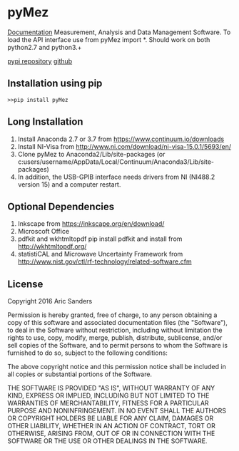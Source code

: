 # pyMez
[Documentation](https://aricsanders.github.io/)
Measurement, Analysis and Data Management Software. To load the API interface use from pyMez import *.
Should work on both python2.7 and python3.+

[pypi repository](https://pypi.org/project/pyMez/)
[github](https://github.com/aricsanders/pyMez) 

Installation using pip
----------------------
`>>pip install pyMez`

Long Installation
------------
1.	Install Anaconda 2.7 or 3.7 from https://www.continuum.io/downloads
2.	Install NI-Visa from http://www.ni.com/download/ni-visa-15.0.1/5693/en/
3.	Clone pyMez to Anaconda2/Lib/site-packages (or c:users/username/AppData/Local/Continuum/Anaconda3/Lib/site-packages)
4.	In addition, the USB-GPIB interface needs drivers from NI (NI488.2 version 15) and a computer restart.

Optional Dependencies
----------------------
1. Inkscape from https://inkscape.org/en/download/
2. Microscoft Office
3. pdfkit and wkhtmltopdf pip install pdfkit and install from http://wkhtmltopdf.org/
4. statistiCAL and Microwave Uncertainty Framework from  http://www.nist.gov/ctl/rf-technology/related-software.cfm


License
-------

Copyright 2016 Aric Sanders

Permission is hereby granted, free of charge, to any person obtaining a copy of this software and associated documentation files (the "Software"), to deal in the Software without restriction, including without limitation the rights to use, copy, modify, merge, publish, distribute, sublicense, and/or sell copies of the Software, and to permit persons to whom the Software is furnished to do so, subject to the following conditions:

The above copyright notice and this permission notice shall be included in all copies or substantial portions of the Software.

THE SOFTWARE IS PROVIDED "AS IS", WITHOUT WARRANTY OF ANY KIND, EXPRESS OR IMPLIED, INCLUDING BUT NOT LIMITED TO THE WARRANTIES OF MERCHANTABILITY, FITNESS FOR A PARTICULAR PURPOSE AND NONINFRINGEMENT. IN NO EVENT SHALL THE AUTHORS OR COPYRIGHT HOLDERS BE LIABLE FOR ANY CLAIM, DAMAGES OR OTHER LIABILITY, WHETHER IN AN ACTION OF CONTRACT, TORT OR OTHERWISE, ARISING FROM, OUT OF OR IN CONNECTION WITH THE SOFTWARE OR THE USE OR OTHER DEALINGS IN THE SOFTWARE.

